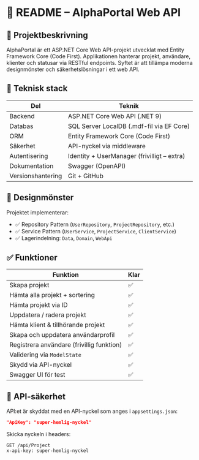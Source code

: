 
# 📘 README – AlphaPortal Web API

## 🧾 Projektbeskrivning
AlphaPortal är ett ASP.NET Core Web API-projekt utvecklat med Entity Framework Core (Code First). Applikationen hanterar projekt, användare, klienter och statusar via RESTful endpoints. Syftet är att tillämpa moderna designmönster och säkerhetslösningar i ett web API.

## 🧱 Teknisk stack
| Del | Teknik |
|-----|--------|
| Backend | ASP.NET Core Web API (.NET 9) |
| Databas | SQL Server LocalDB (.mdf-fil via EF Core) |
| ORM | Entity Framework Core (Code First) |
| Säkerhet | API-nyckel via middleware |
| Autentisering | Identity + UserManager (frivilligt – extra) |
| Dokumentation | Swagger (OpenAPI) |
| Versionshantering | Git + GitHub |

## 🧩 Designmönster
Projektet implementerar:
- ✅ Repository Pattern (`UserRepository`, `ProjectRepository`, etc.)
- ✅ Service Pattern (`UserService`, `ProjectService`, `ClientService`)
- ✅ Lagerindelning: `Data`, `Domain`, `WebApi`

## ✅ Funktioner

| Funktion | Klar |
|----------|------|
| Skapa projekt | ✅ |
| Hämta alla projekt + sortering | ✅ |
| Hämta projekt via ID | ✅ |
| Uppdatera / radera projekt | ✅ |
| Hämta klient & tillhörande projekt | ✅ |
| Skapa och uppdatera användarprofil | ✅ |
| Registrera användare (frivillig funktion) | ✅ |
| Validering via `ModelState` | ✅ |
| Skydd via API-nyckel | ✅ |
| Swagger UI för test | ✅ |

## 🔐 API-säkerhet
API:et är skyddat med en API-nyckel som anges i `appsettings.json`:

```json
"ApiKey": "super-hemlig-nyckel"
```

Skicka nyckeln i headers:

```http
GET /api/Project
x-api-key: super-hemlig-nyckel
```